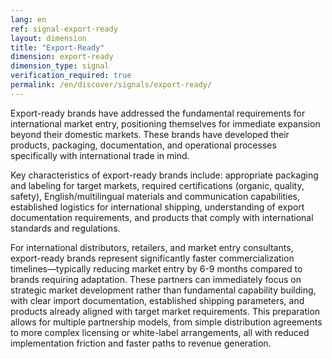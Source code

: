 ```yaml
---
lang: en
ref: signal-export-ready
layout: dimension
title: "Export-Ready"
dimension: export-ready
dimension_type: signal
verification_required: true
permalink: /en/discover/signals/export-ready/
---
```


Export-ready brands have addressed the fundamental requirements for international market entry, positioning themselves for immediate expansion beyond their domestic markets. These brands have developed their products, packaging, documentation, and operational processes specifically with international trade in mind.

Key characteristics of export-ready brands include: appropriate packaging and labeling for target markets, required certifications (organic, quality, safety), English/multilingual materials and communication capabilities, established logistics for international shipping, understanding of export documentation requirements, and products that comply with international standards and regulations.

For international distributors, retailers, and market entry consultants, export-ready brands represent significantly faster commercialization timelines—typically reducing market entry by 6-9 months compared to brands requiring adaptation. These partners can immediately focus on strategic market development rather than fundamental capability building, with clear import documentation, established shipping parameters, and products already aligned with target market requirements. This preparation allows for multiple partnership models, from simple distribution agreements to more complex licensing or white-label arrangements, all with reduced implementation friction and faster paths to revenue generation.
